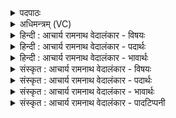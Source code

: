 <details><summary>पदपाठः</summary>

उ꣣त꣢। स्या। नः꣣। दि꣡वा꣢꣯। म꣣तिः꣢। अ꣡दि꣢꣯तिः। अ। दि꣣तिः। ऊत्या꣢। आ। ग꣢मत्। सा꣢। श꣡न्ता꣢꣯ता। शम्। ता꣣ता। म꣡यः꣢꣯। क꣣रत्। अ꣡प꣢꣯। स्रि꣡धः꣢꣯। १०२।
</details>

<details><summary>अधिमन्त्रम् (VC)</summary>

- अदितिः
- इरिम्बिठिः काण्वः
- उष्णिक्
- ऋषभः
- आग्नेयं काण्डम्
</details>

<details><summary>हिन्दी : आचार्य रामनाथ वेदालंकार - विषयः</summary>

अगले मन्त्र में अदिति देवता है, इसमें परमेश्वर का जगन्माता के रूप में वर्णन है।
</details>

<details><summary>हिन्दी : आचार्य रामनाथ वेदालंकार - पदार्थः</summary>

पदार्थान्वयभाषाः -  (उत) और (स्या) वह (मतिः) सब कुछ जाननेवाली (अदितिः) अखण्डनीय जगन्माता (ऊत्या) रक्षा के साथ (नः) हमारे समीप (आ गमत्) आये। (सा) वह (शन्ताता) शान्तिकर्म में (मयः) सुख (करत्) करे, और (स्रिधः) हिंसा-वृत्तियों तथा हिंसकों को (अप) दूर करे ॥६॥
</details>

<details><summary>हिन्दी : आचार्य रामनाथ वेदालंकार - भावार्थः</summary>

भावार्थभाषाः -  ‘हे शतकर्मन् ! तू ही हमारा पिता है, तू ही हमारी माता है’ (साम ११७), यहाँ परमात्मा को माता कहा गया है। उसके माता होने का ही यहाँ अदिति नाम से वर्णन है। जगन्माता अदिति है क्योंकि वह कभी खण्डित नहीं होती तथा अदीन, अजर, अमर और नित्य रहती है। विलाप, लूटपाट, हाहाकार से पीड़ित इस जगत् में वह कृपा करके शान्तिप्रिय सज्जनों से किये जाते हुए शान्ति के प्रयत्नों को सफल करके सारे भूमण्डल में सुख की वर्षा करे और हिंसकों को भी अपनी शुभ प्रेरणा से धर्मात्मा बना दे ॥६॥
</details>

<details><summary>संस्कृत : आचार्य रामनाथ वेदालंकार - विषयः</summary>

अथ अदितिर्देवता। परमेश्वरं जगन्मातृत्वेन स्मरन्नाह।
</details>

<details><summary>संस्कृत : आचार्य रामनाथ वेदालंकार - पदार्थः</summary>

पदार्थान्वयभाषाः -  (उत) अथ (स्या) सा प्रसिद्धा। तद्वाचिनः सर्वनाम्नः त्यत् शब्दस्य रूपमिदम्। (मतिः२) सर्वविज्ञात्री। मनुते विजानातीति मतिः। मनु अवबोधने धातोः कर्तरि क्तिन्। (अदितिः) अखण्डनीया जगन्माता। दो अवखण्डने धातोः क्तिनि दितिः, न विद्यते दितिः विनाशो यस्याः सा अदितिः। अदितिरदीना देवमाता इति निरुक्तम्। ४।२२। (दिवा) सर्वस्मिन्नहनि (ऊत्या३) रक्षया सह (नः) अस्मान्, अस्मत्सकाशम् (आ गमत्) आगच्छतु। आङ् पूर्वाद् (गच्छतेः) लोडर्थे लुङ्। अडागमाभावश्छान्दसः। (सा) अदितिः जगन्माता (शन्ताता) शन्तातौ, शान्तिकर्मणि। शम् इति निपातात् शिवशमरिष्टस्य करे।’ अ० ४।४।१४३ इत्यनुवृत्तौ भावे च। अ० ४।४।१४४ इति सूत्रेण भावे तातिप्रत्यये शन्तातिः इति। ततः सप्तम्येकवचनस्य सुपां सुलुक् अ० ७।१।३९ इति डादेशः। (मयः) सुखम्। मयः इति सुखनाम। निघं० ३।६। (करत्) करोतु। डुकृञ् करणे धातोर्लेटि रूपम्। (स्रिधः) हिंसावृत्तीः हिंसकाँश्च (अप) अपनयतु ॥६॥
</details>

<details><summary>संस्कृत : आचार्य रामनाथ वेदालंकार - भावार्थः</summary>

भावार्थभाषाः -  “त्वं हि नः पिता वसो त्वं माता शतक्रतो बभूविथ” साम० ११७, इत्यत्र परमात्मनो मातृत्वमुक्तम्। तदेवात्र अदिति नाम्ना प्रोच्यते। अदितिर्नाम जगन्माता, खण्डितत्वाभावाद् अदीनत्वाद् अजरामरत्वान्नित्यत्वाच्च। क्रन्दन-लुण्ठन-हाहाकारपीडितेऽस्मिन् जगति सा कृपया शान्तिप्रियैः सज्जनैः क्रियमाणान् शान्तिप्रयासान् सफलीकृत्य विश्वस्मिन् भूमण्डले सुखं वर्षतु, हिंसकाँश्चापि सत्प्रेरणया धर्मात्मनः करोतु ॥६॥
</details>

<details><summary>संस्कृत : आचार्य रामनाथ वेदालंकार - पादटिप्पनी</summary>

टिप्पणी:   १. ऋ० ८।१८।७, शन्ताता इत्यत्र शन्ताति इति पाठः। २. मतिः ज्ञात्री—इति वि०। मतिः मननीया स्तुत्या—इति भ०। मतिः मन्त्री, मन्तव्या स्तोतव्या वा—इति सा०। ३. ऊत्या गमत् इत्यत्र ऊती आगमत् इति विच्छिद्य ऊती पालयित्री—इति वि०, अती ऊत्या रक्षया सह—इति भ०। तदुभयं पदकाराद् विरुद्ध्यते ऊत्या आ गमत् इति पदपाठात्।
</details>